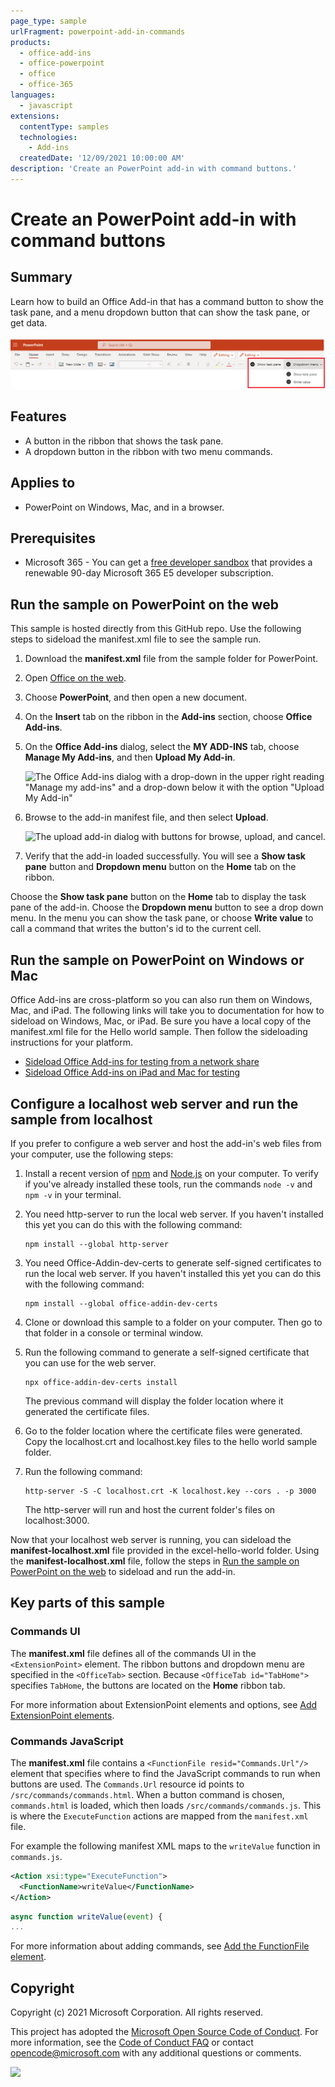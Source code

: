 ```yaml
---
page_type: sample
urlFragment: powerpoint-add-in-commands
products:
  - office-add-ins
  - office-powerpoint
  - office
  - office-365
languages:
  - javascript
extensions:
  contentType: samples
  technologies:
    - Add-ins
  createdDate: '12/09/2021 10:00:00 AM'
description: 'Create an PowerPoint add-in with command buttons.'
---
```


# Create an PowerPoint add-in with command buttons

## Summary

Learn how to build an Office Add-in that has a command button to show the task pane, and a menu dropdown button that can show the task pane, or get data.

![Screen shot of PowerPoint showing ribbon with Home tab selected and two buttons for the sample that show the task pane or show a dropdown menu](../images/powerpoint-ribbon-buttons.png)

## Features

- A button in the ribbon that shows the task pane.
- A dropdown button in the ribbon with two menu commands.

## Applies to

- PowerPoint on Windows, Mac, and in a browser.

## Prerequisites

- Microsoft 365 - You can get a [free developer sandbox](https://developer.microsoft.com/microsoft-365/dev-program#Subscription) that provides a renewable 90-day Microsoft 365 E5 developer subscription.

## Run the sample on PowerPoint on the web

This sample is hosted directly from this GitHub repo. Use the following steps to sideload the manifest.xml file to see the sample run.

1.  Download the **manifest.xml** file from the sample folder for PowerPoint.
1.  Open [Office on the web](https://office.live.com/).
1.  Choose **PowerPoint**, and then open a new document.
1.  On the **Insert** tab on the ribbon in the **Add-ins** section, choose **Office Add-ins**.
1.  On the **Office Add-ins** dialog, select the **MY ADD-INS** tab, choose **Manage My Add-ins**, and then **Upload My Add-in**.

    ![The Office Add-ins dialog with a drop-down in the upper right reading "Manage my add-ins" and a drop-down below it with the option "Upload My Add-in"](https://raw.githubusercontent.com/davidchesnut/PnP-OfficeAddins/github-hosting2/Samples/images/office-add-ins-excel-web.png)

1.  Browse to the add-in manifest file, and then select **Upload**.

    ![The upload add-in dialog with buttons for browse, upload, and cancel.](https://raw.githubusercontent.com/davidchesnut/PnP-OfficeAddins/github-hosting2/Samples/images/upload-add-in.png)

1.  Verify that the add-in loaded successfully. You will see a **Show task pane** button and **Dropdown menu** button on the **Home** tab on the ribbon.

Choose the **Show task pane** button on the **Home** tab to display the task pane of the add-in. Choose the **Dropdown menu** button to see a drop down menu. In the menu you can show the task pane, or choose **Write value** to call a command that writes the button's id to the current cell.

## Run the sample on PowerPoint on Windows or Mac

Office Add-ins are cross-platform so you can also run them on Windows, Mac, and iPad. The following links will take you to documentation for how to sideload on Windows, Mac, or iPad. Be sure you have a local copy of the manifest.xml file for the Hello world sample. Then follow the sideloading instructions for your platform.

- [Sideload Office Add-ins for testing from a network share](https://docs.microsoft.com/office/dev/add-ins/testing/create-a-network-shared-folder-catalog-for-task-pane-and-content-add-ins)
- [Sideload Office Add-ins on iPad and Mac for testing](https://docs.microsoft.com/office/dev/add-ins/testing/sideload-an-office-add-in-on-ipad-and-mac)

## Configure a localhost web server and run the sample from localhost

If you prefer to configure a web server and host the add-in's web files from your computer, use the following steps:

1.  Install a recent version of [npm](https://www.npmjs.com/get-npm) and [Node.js](https://nodejs.org/) on your computer. To verify if you've already installed these tools, run the commands `node -v` and `npm -v` in your terminal.

2.  You need http-server to run the local web server. If you haven't installed this yet you can do this with the following command:

    ```console
    npm install --global http-server
    ```

3.  You need Office-Addin-dev-certs to generate self-signed certificates to run the local web server. If you haven't installed this yet you can do this with the following command:

    ```console
    npm install --global office-addin-dev-certs
    ```

4.  Clone or download this sample to a folder on your computer. Then go to that folder in a console or terminal window.
5.  Run the following command to generate a self-signed certificate that you can use for the web server.

    ```console
    npx office-addin-dev-certs install
    ```

    The previous command will display the folder location where it generated the certificate files.

6.  Go to the folder location where the certificate files were generated. Copy the localhost.crt and localhost.key files to the hello world sample folder.

7.  Run the following command:

    ```console
    http-server -S -C localhost.crt -K localhost.key --cors . -p 3000
    ```

    The http-server will run and host the current folder's files on localhost:3000.

Now that your localhost web server is running, you can sideload the **manifest-localhost.xml** file provided in the excel-hello-world folder. Using the **manifest-localhost.xml** file, follow the steps in [Run the sample on PowerPoint on the web](#run-the-sample-on-powerpoint-on-the-web) to sideload and run the add-in.

## Key parts of this sample

### Commands UI

The **manifest.xml** file defines all of the commands UI in the `<ExtensionPoint>` element.
The ribbon buttons and dropdown menu are specified in the `<OfficeTab>` section. Because `<OfficeTab id="TabHome">` specifies `TabHome`, the buttons are located on the **Home** ribbon tab.

For more information about ExtensionPoint elements and options, see [Add ExtensionPoint elements](https://docs.microsoft.com/office/dev/add-ins/develop/create-addin-commands#step-6-add-extensionpoint-elements).

### Commands JavaScript

The **manifest.xml** file contains a `<FunctionFile resid="Commands.Url"/>` element that specifies where to find the JavaScript commands to run when buttons are used. The `Commands.Url` resource id points to `/src/commands/commands.html`. When a button command is chosen, `commands.html` is loaded, which then loads `/src/commands/commands.js`. This is where the `ExecuteFunction` actions are mapped from the `manifest.xml` file.

For example the following manifest XML maps to the `writeValue` function in `commands.js`.

```xml
<Action xsi:type="ExecuteFunction">
  <FunctionName>writeValue</FunctionName>
</Action>
```

```javascript
async function writeValue(event) {
...
```

For more information about adding commands, see [Add the FunctionFile element](https://docs.microsoft.com/office/dev/add-ins/develop/create-addin-commands#step-5-add-the-functionfile-element).

## Copyright

Copyright (c) 2021 Microsoft Corporation. All rights reserved.

This project has adopted the [Microsoft Open Source Code of Conduct](https://opensource.microsoft.com/codeofconduct/). For more information, see the [Code of Conduct FAQ](https://opensource.microsoft.com/codeofconduct/faq/) or contact [opencode@microsoft.com](mailto:opencode@microsoft.com) with any additional questions or comments.

<img src="https://telemetry.sharepointpnp.com/pnp-officeaddins/samples/powerpoint-add-in-commands" />
